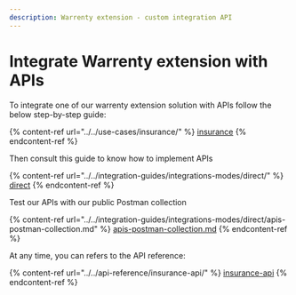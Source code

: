 ```yaml
---
description: Warrenty extension - custom integration API
---
```


# Integrate Warrenty extension with APIs

To integrate one of our warrenty extension solution with APIs follow the below step-by-step guide:  &#x20;

{% content-ref url="../../use-cases/insurance/" %}
[insurance](../../use-cases/insurance/)
{% endcontent-ref %}

Then consult this guide to know how to implement APIs

{% content-ref url="../../integration-guides/integrations-modes/direct/" %}
[direct](../../integration-guides/integrations-modes/direct/)
{% endcontent-ref %}

Test our APIs with our public Postman collection

{% content-ref url="../../integration-guides/integrations-modes/direct/apis-postman-collection.md" %}
[apis-postman-collection.md](../../integration-guides/integrations-modes/direct/apis-postman-collection.md)
{% endcontent-ref %}

At any time, you can refers to the API reference:&#x20;

{% content-ref url="../../api-reference/insurance-api/" %}
[insurance-api](../../api-reference/insurance-api/)
{% endcontent-ref %}
